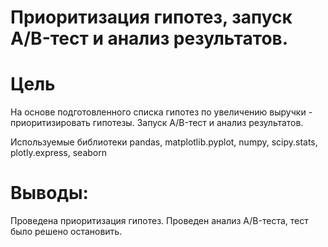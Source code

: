 # Приоритизация гипотез, запуск A/B-тест и анализ результатов.
# Цель
На основе подготовленного списка гипотез по увеличению выручки - приоритизировать гипотезы. Запуск A/B-тест и анализ результатов.

Используемые библиотеки
pandas, matplotlib.pyplot, numpy, scipy.stats, plotly.express, seaborn

# Выводы:
Проведена приоритизация гипотез. Проведен анализ A/B-теста, тест было решено остановить.
